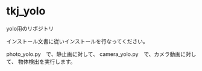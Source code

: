 # tkj_yolo
yolo用のリポジトリ


インストール文書に従いインストールを行なってください。

photo_yolo.py　で、静止画に対して、
camera_yolo.py　で、カメラ動画に対して、
物体検出を実行します。

